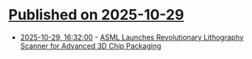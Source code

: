 # [Published on 2025-10-29](index.md)

* [2025-10-29, 16:32:00](https://soylentnews.org/article.pl?sid=25/10/28/2218214&from=rss) - [ASML Launches Revolutionary Lithography Scanner for Advanced 3D Chip Packaging](https://soylentnews.org/article.pl?sid=25/10/28/2218214&from=rss)

